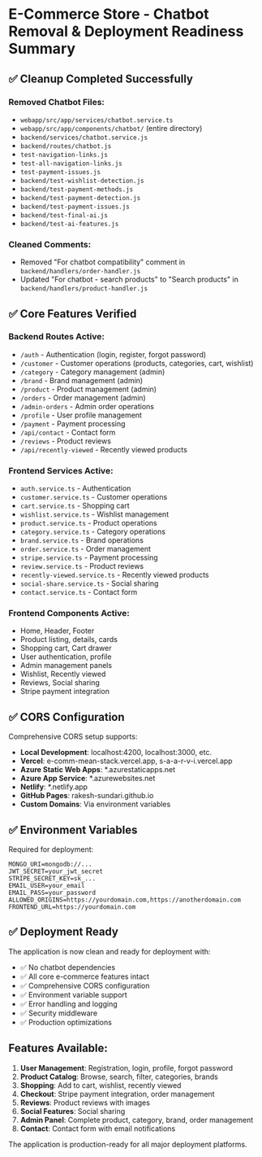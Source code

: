 # E-Commerce Store - Chatbot Removal & Deployment Readiness Summary

## ✅ Cleanup Completed Successfully

### Removed Chatbot Files:
- `webapp/src/app/services/chatbot.service.ts`
- `webapp/src/app/components/chatbot/` (entire directory)
- `backend/services/chatbot.service.js`
- `backend/routes/chatbot.js`
- `test-navigation-links.js`
- `test-all-navigation-links.js`
- `test-payment-issues.js`
- `backend/test-wishlist-detection.js`
- `backend/test-payment-methods.js`
- `backend/test-payment-detection.js`
- `backend/test-payment-issues.js`
- `backend/test-final-ai.js`
- `backend/test-ai-features.js`

### Cleaned Comments:
- Removed "For chatbot compatibility" comment in `backend/handlers/order-handler.js`
- Updated "For chatbot - search products" to "Search products" in `backend/handlers/product-handler.js`

## ✅ Core Features Verified

### Backend Routes Active:
- `/auth` - Authentication (login, register, forgot password)
- `/customer` - Customer operations (products, categories, cart, wishlist)
- `/category` - Category management (admin)
- `/brand` - Brand management (admin) 
- `/product` - Product management (admin)
- `/orders` - Order management (admin)
- `/admin-orders` - Admin order operations
- `/profile` - User profile management
- `/payment` - Payment processing
- `/api/contact` - Contact form
- `/reviews` - Product reviews
- `/api/recently-viewed` - Recently viewed products

### Frontend Services Active:
- `auth.service.ts` - Authentication
- `customer.service.ts` - Customer operations
- `cart.service.ts` - Shopping cart
- `wishlist.service.ts` - Wishlist management
- `product.service.ts` - Product operations
- `category.service.ts` - Category operations
- `brand.service.ts` - Brand operations
- `order.service.ts` - Order management
- `stripe.service.ts` - Payment processing
- `review.service.ts` - Product reviews
- `recently-viewed.service.ts` - Recently viewed products
- `social-share.service.ts` - Social sharing
- `contact.service.ts` - Contact form

### Frontend Components Active:
- Home, Header, Footer
- Product listing, details, cards
- Shopping cart, Cart drawer
- User authentication, profile
- Admin management panels
- Wishlist, Recently viewed
- Reviews, Social sharing
- Stripe payment integration

## ✅ CORS Configuration

Comprehensive CORS setup supports:
- **Local Development**: localhost:4200, localhost:3000, etc.
- **Vercel**: e-comm-mean-stack.vercel.app, s-a-a-r-v-i.vercel.app
- **Azure Static Web Apps**: *.azurestaticapps.net
- **Azure App Service**: *.azurewebsites.net
- **Netlify**: *.netlify.app
- **GitHub Pages**: rakesh-sundari.github.io
- **Custom Domains**: Via environment variables

## ✅ Environment Variables

Required for deployment:
```env
MONGO_URI=mongodb://...
JWT_SECRET=your_jwt_secret
STRIPE_SECRET_KEY=sk_...
EMAIL_USER=your_email
EMAIL_PASS=your_password
ALLOWED_ORIGINS=https://yourdomain.com,https://anotherdomain.com
FRONTEND_URL=https://yourdomain.com
```

## ✅ Deployment Ready

The application is now clean and ready for deployment with:
- ✅ No chatbot dependencies
- ✅ All core e-commerce features intact
- ✅ Comprehensive CORS configuration
- ✅ Environment variable support
- ✅ Error handling and logging
- ✅ Security middleware
- ✅ Production optimizations

## Features Available:
1. **User Management**: Registration, login, profile, forgot password
2. **Product Catalog**: Browse, search, filter, categories, brands
3. **Shopping**: Add to cart, wishlist, recently viewed
4. **Checkout**: Stripe payment integration, order management
5. **Reviews**: Product reviews with images
6. **Social Features**: Social sharing
7. **Admin Panel**: Complete product, category, brand, order management
8. **Contact**: Contact form with email notifications

The application is production-ready for all major deployment platforms.
